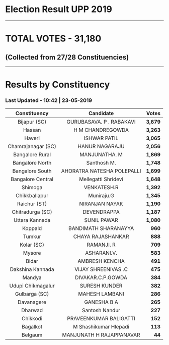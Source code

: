 # Election Result UPP 2019

---
# TOTAL VOTES - 31,180 
## (Collected from 27/28 Constituencies) 


---
# Results by Constituency 

### Last Updated - 10:42 | 23-05-2019 


|   Constituency   |        Candidate         |  Votes  |
|:----------------:|:------------------------:|--------:|
|   Bijapur (SC)   | GURUBASAVA. P . RABAKAVI |**3,679**|
|      Hassan      |     H M CHANDREGOWDA     |**3,263**|
|      Haveri      |       ISHWAR PATIL       |**3,065**|
|Chamrajanagar (SC)|      HANUR NAGARAJU      |**2,056**|
| Bangalore Rural  |      MANJUNATHA. M       |**1,869**|
| Bangalore North  |       Santhosh M.        |**1,748**|
| Bangalore South  |AHORATRA NATESHA POLEPALLI|**1,699**|
|Bangalore Central |   Mellegatti Shridevi    |**1,648**|
|     Shimoga      |       VENKATESH.R        |**1,392**|
|  Chikkballapur   |        Muniraju.G        |**1,345**|
|   Raichur (ST)   |      NIRANJAN NAYAK      |**1,190**|
| Chitradurga (SC) |       DEVENDRAPPA        |**1,187**|
|  Uttara Kannada  |       SUNIL PAWAR        |**1,080**|
|     Koppald      |   BANDIMATH SHARANAYYA   |  **960**|
|      Tumkur      |    CHAYA RAJASHANKAR     |  **888**|
|    Kolar (SC)    |        RAMANJI. R        |  **709**|
|      Mysore      |       ASHARANI.V.        |  **583**|
|      Bidar       |      AMBRESH KENCHA      |  **491**|
| Dakshina Kannada |   VIJAY SHREENIVAS .C    |  **475**|
|      Mandya      |    DIVAKAR.C.P.GOWDA     |  **384**|
|Udupi Chikmagalur |      SURESH KUNDER       |  **382**|
|  Gulbarga (SC)   |      MAHESH LAMBANI      |  **286**|
|    Davanagere    |       GANESHA B A        |  **265**|
|     Dharwad      |      Santosh Nandur      |  **227**|
|     Chikkodi     |  PRAVEENKUMAR BALIGATTI  |  **152**|
|     Bagalkot     |  M Shashikumar Hlepadi   |  **113**|
|     Belgaum      | MANJUNATH H RAJAPPANAVAR |   **44**|



<!-- Global site tag (gtag.js) - Google Analytics -->
<script async src='https://www.googletagmanager.com/gtag/js?id=UA-138371535-2'></script>
<script>
window.dataLayer = window.dataLayer || [];
function gtag(){dataLayer.push(arguments);}
gtag('js', new Date());

gtag('config', 'UA-138371535-2');
</script>
        